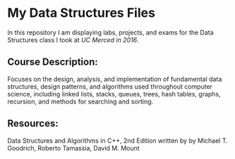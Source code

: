 # My Data Structures Files
In this repository I am displaying labs, projects, and exams for the Data Structures class I took at *UC Merced in 2016*.
## Course Description:
Focuses on the design, analysis, and implementation of fundamental data structures, design patterns, and algorithms used throughout computer science, including linked lists, stacks, queues, trees, hash tables, graphs, recursion, and methods for searching and sorting. 
## Resources:
Data Structures and Algorithms in C++, 2nd Edition written by by Michael T. Goodrich, Roberto Tamassia, David M. Mount

